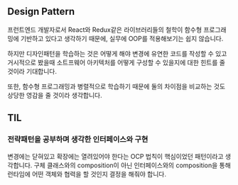 ## Design Pattern

프런트엔드 개발자로서 React와 Redux같은 라이브러리들의 철학이 함수형 프로그래밍에 기반하고 있다고 생각하기 때문에, 실무에 OOP를 적용해보기는 쉽지 않습니다.

하지만 디자인패턴을 학습하는 것은 어떻게 해야 변경에 유연한 코드를 작성할 수 있고 거시적으로 봤을때 소트프웨어 아키텍처를 어떻게 구성할 수 있을지에 대한 힌트를 줄 것이라 기대합니다.

또한, 함수형 프로그래밍과 병렬적으로 학습하기 때문에 둘의 차이점을 비교하는 것도 상당한 영감을 줄 것이라 생각합니다.

## TIL

### 전략패턴을 공부하며 생각한 인터페이스와 구현

변경에는 닫혀있고 확장에는 열려있어야 한다는 OCP 법칙이 핵심이었던 패턴이라고 생각합니다. 구체 클래스와의 composition이 아닌 인터페이스와의 composition을 통해 런타임에 어떤 객체와 협력을 할 것인지 결정을 해줘야 합니다.
